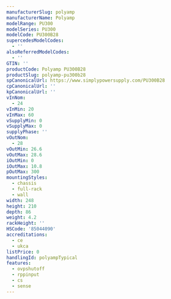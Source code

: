 ```yaml
---
manufacturerSlug: polyamp
manufacturerName: Polyamp
modelRange: PU300
modelSeries: PU300
modelCode: PU300B28
supercedesModelCodes:
  - ''
alsoReferredModelCodes:
  - ''
GTIN: ''
productCode: Polyamp PU300B28
productSlug: polyamp-pu300b28
spCanonicalUrl: https://www.simplypowersupply.com/PU300B28
cpCanonicalUrl: ''
kpCanonicalUrl: ''
vInNom:
  - 24
vInMin: 20
vInMax: 60
vSupplyMin: 0
vSupplyMax: 0
supplyPhase: ''
vOutNom:
  - 28
vOutMin: 26.6
vOutMax: 28.6
iOutMin: 0
iOutMax: 10.8
pOutMax: 300
mountingStyles:
  - chassis
  - full-rack
  - wall
width: 248
height: 210
depth: 86
weight: 4.2
rackHeight: ''
HSCode: '85044090'
accreditations:
  - ce
  - ukca
listPrice: 0
handlingId: polyampTypical
features:
  - ovpshutoff
  - rppinput
  - cs
  - sense
---
```

